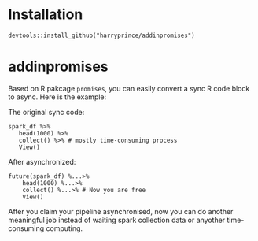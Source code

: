 # Installation

```{r}
devtools::install_github("harryprince/addinpromises")
```

# addinpromises

Based on R pakcage `promises`, you can easily convert a sync R code block to async. Here is the example:

The original sync code:

```{r}
spark_df %>%
   head(1000) %>%
   collect() %>% # mostly time-consuming process
   View()
```

After asynchronized:

```{r}
future(spark_df) %...>%
    head(1000) %...>%
    collect() %...>% # Now you are free
    View()
```
After you claim your pipeline asynchronised, now you can do another meaningful job instead of waiting spark collection data or anyother time-consuming computing.
